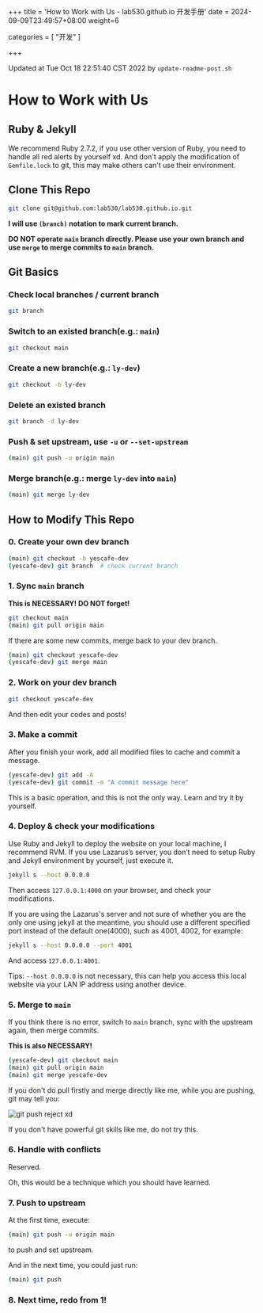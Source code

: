 +++
title = 'How to Work with Us - lab530.github.io 开发手册'
date = 2024-09-09T23:49:57+08:00
weight=6

categories = [
    "开发"
]


+++


Updated at Tue Oct 18 22:51:40 CST 2022 by `update-readme-post.sh`

# How to Work with Us

## Ruby & Jekyll

We recommend Ruby 2.7.2, if you use other version of Ruby, you need to handle all red alerts by yourself xd. And don't apply the modification of `Gemfile.lock` to git, this may make others can't use their environment.

## Clone This Repo

```bash
git clone git@github.com:lab530/lab530.github.io.git
```

**I will use `(branch)` notation to mark current branch.**

**DO NOT operate `main` branch directly. Please use your own branch and use `merge` to merge commits to `main` branch.**

## Git Basics

### Check local branches / current branch

```bash
git branch
```

### Switch to an existed branch(e.g.: `main`)

```bash
git checkout main
```

### Create a new branch(e.g.: `ly-dev`)

```bash
git checkout -b ly-dev
```

### Delete an existed branch

```bash
git branch -d ly-dev
```

### Push & set upstream, use `-u` or `--set-upstream`

```bash
(main) git push -u origin main
```

### Merge branch(e.g.: merge `ly-dev` into `main`)

```bash
(main) git merge ly-dev
```

## How to Modify This Repo

### 0. Create your own dev branch

```bash
(main) git checkout -b yescafe-dev
(yescafe-dev) git branch  # check current branch
```

### 1. Sync `main` branch

**This is NECESSARY! DO NOT forget!**

```bash
git checkout main
(main) git pull origin main
```

If there are some new commits, merge back to your dev branch.

```bash
(main) git checkout yescafe-dev
(yescafe-dev) git merge main
```

### 2. Work on your dev branch

```bash
git checkout yescafe-dev
```

And then edit your codes and posts!

### 3. Make a commit

After you finish your work, add all modified files to cache and commit a message.

```bash
(yescafe-dev) git add -A
(yescafe-dev) git commit -m "A commit message here"
```

This is a basic operation, and this is not the only way. Learn and try it by yourself.

### 4. Deploy & check your modifications

Use Ruby and Jekyll to deploy the website on your local machine, I recommend RVM. If you use Lazarus’s server, you don’t need to setup Ruby and Jekyll environment by yourself, just execute it.

```bash
jekyll s --host 0.0.0.0
```

Then access `127.0.0.1:4000` on your browser, and check your modifications.

If you are using the Lazarus's server and not sure of whether you are the only one using jekyll at the meantime, you should use a different specified port instead of the default one(4000), such as 4001, 4002, for example:

```bash
jekyll s --host 0.0.0.0 --port 4001
```

And access `127.0.0.1:4001`.

Tips: `--host 0.0.0.0` is not necessary, this can help you access this local website via your LAN IP address using another device.

### 5. Merge to `main`

If you think there is no error, switch to `main` branch, sync with the upstream again, then merge commits.

**This is also NECESSARY!**

```bash
(yescafe-dev) git checkout main
(main) git pull origin main
(main) git merge yescafe-dev
```

If you don't do pull firstly and merge directly like me, while you are pushing, git may tell you:

![git push reject xd](/assets/readme/SCR-20221014-u5a.png)

If you don't have powerful git skills like me, do not try this.

### 6. Handle with conflicts

Reserved.

Oh, this would be a technique which you should have learned.

### 7. Push to upstream

At the first time, execute:

```bash
(main) git push -u origin main
```

to push and set upstream.

And in the next time, you could just run:

```bash
(main) git push
```

### 8. Next time, redo from 1!

